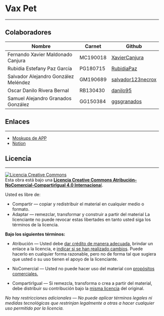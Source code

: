 # Vax Pet
---
## Colaboradores
| Nombre | Carnet | Github |
| ----- | ----- | ------ |
| Fernando Xavier Maldonado Canjura | MC190018 | [XavierCanjura](https://github.com/XavierCanjura) | 
| Rubidia Estefany Paz García | PG180715 | [RubidiaPaz](https://github.com/RubidiaPaz) |
| Salvador Alejandro González Meléndez | GM190689 | [salvador123necrox](https://github.com/salvador123necrox) |
| Oscar Danilo Rivera Bernal | RB130430 | [danilo95](https://github.com/danilo95) |
| Samuel Alejandro Granados González | GG150384 | [ggsgranados](https://github.com/ggsgranados) |

## Enlaces 
---
- [Moskups de APP](https://www.figma.com/file/7vUHBJnzUf5xDEFCaYiXto/Dise%C3%B1o-de-VaxPet?node-id=0%3A1&t=2ZQ1MVIRwKiFvIdK-0)
- [Notion](https://meteor-nut-4a6.notion.site/Vax-Pet-dcef583536994951ba1de6ce6344ba3a)

## Licencia
---
<a rel="license" href="http://creativecommons.org/licenses/by-nc-sa/4.0/"><img alt="Licencia Creative Commons" style="border-width:0" src="https://i.creativecommons.org/l/by-nc-sa/4.0/88x31.png" /></a><br />Esta obra está bajo una <a rel="license" href="http://creativecommons.org/licenses/by-nc-sa/4.0/">**Licencia Creative Commons Atribución-NoComercial-CompartirIgual 4.0 Internaciona**l</a>.

Usted es libre de:
- Compartir — copiar y redistribuir el material en cualquier medio o formato.
- Adaptar — remezclar, transformar y construir a partir del material
La licenciante no puede revocar estas libertades en tanto usted siga los términos de la licencia.

**Bajo los siguientes términos:**
- Atribución — Usted debe [dar crédito de manera adecuada](https://creativecommons.org/licenses/by-nc-sa/4.0/deed.es# "dar crédito de manera adecuada"), brindar un enlace a la licencia, e [indicar si se han realizado cambios](https://creativecommons.org/licenses/by-nc-sa/4.0/deed.es# "indicar si se han realizado cambios"). Puede hacerlo en cualquier forma razonable, pero no de forma tal que sugiera que usted o su uso tienen el apoyo de la licenciante.

- NoComercial — Usted no puede hacer uso del material con [propósitos comerciales.](https://creativecommons.org/licenses/by-nc-sa/4.0/deed.es# "propósitos comerciales.")

- CompartirIgual — Si remezcla, transforma o crea a partir del material, debe distribuir su contribución bajo la [misma licencia](https://creativecommons.org/licenses/by-nc-sa/4.0/deed.es# "misma licencia") del original.

*No hay restricciones adicionales — No puede aplicar términos legales ni medidas tecnológicas que restrinjan legalmente a otras a hacer cualquier uso permitido por la licencia.*
